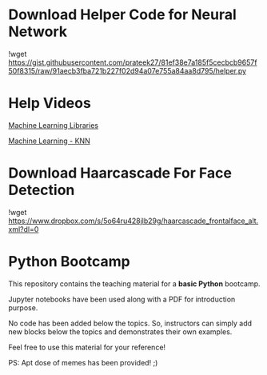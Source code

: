 # Download Helper Code for Neural Network
!wget https://gist.githubusercontent.com/prateek27/81ef38e7a185f5cecbcb9657f50f8315/raw/91aecb3fba721b227f02d94a07e755a84aa8d795/helper.py

# Help Videos

[Machine Learning Libraries](https://www.youtube.com/watch?v=irHVXFCOp_4)

[Machine Learning - KNN](https://www.youtube.com/watch?v=hBj9JwHAnjs)


# Download Haarcascade For Face Detection 

!wget https://www.dropbox.com/s/5o64ru428jlb29g/haarcascade_frontalface_alt.xml?dl=0


# Python Bootcamp

This repository contains the teaching material for a **basic Python** bootcamp.

Jupyter notebooks have been used along with a PDF for introduction purpose.

No code has been added below the topics. So, instructors can simply add new blocks below the topics and demonstrates their 
own examples.

Feel free to use this material for your reference!

PS: Apt dose of memes has been provided! ;)
